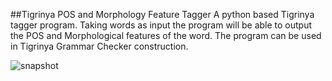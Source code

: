 ##Tigrinya POS and Morphology Feature Tagger
A python based Tigrinya tagger program. Taking words as input the program will be able to output the POS and Morphological features of the word. The program can be used in Tigrinya Grammar Checker construction.

![snapshot](https://user-images.githubusercontent.com/44456758/128138130-022dd361-e81e-480f-a162-44e43d6bf1f9.PNG)
